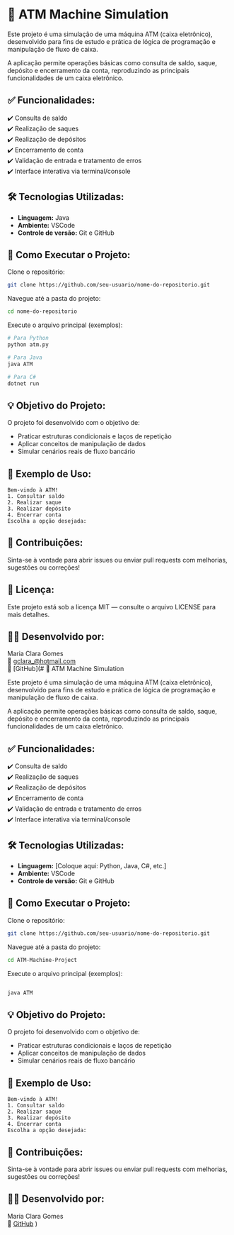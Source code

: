 # 🏧 ATM Machine Simulation

Este projeto é uma simulação de uma máquina ATM (caixa eletrônico), desenvolvido para fins de estudo e prática de lógica de programação e manipulação de fluxo de caixa.

A aplicação permite operações básicas como consulta de saldo, saque, depósito e encerramento da conta, reproduzindo as principais funcionalidades de um caixa eletrônico.

## ✅ Funcionalidades:
✔️ Consulta de saldo  
✔️ Realização de saques  
✔️ Realização de depósitos  
✔️ Encerramento de conta  
✔️ Validação de entrada e tratamento de erros  
✔️ Interface interativa via terminal/console  

## 🛠️ Tecnologias Utilizadas:
- **Linguagem:** Java
- **Ambiente:** VSCode  
- **Controle de versão:** Git e GitHub  

## 🚀 Como Executar o Projeto:
Clone o repositório:
```bash
git clone https://github.com/seu-usuario/nome-do-repositorio.git
```

Navegue até a pasta do projeto:
```bash
cd nome-do-repositorio
```

Execute o arquivo principal (exemplos):
```bash
# Para Python
python atm.py

# Para Java
java ATM

# Para C#
dotnet run
```

## 💡 Objetivo do Projeto:
O projeto foi desenvolvido com o objetivo de:
- Praticar estruturas condicionais e laços de repetição  
- Aplicar conceitos de manipulação de dados  
- Simular cenários reais de fluxo bancário  

## 📄 Exemplo de Uso:
```
Bem-vindo à ATM!
1. Consultar saldo
2. Realizar saque
3. Realizar depósito
4. Encerrar conta
Escolha a opção desejada:
```

## 🤝 Contribuições:
Sinta-se à vontade para abrir issues ou enviar pull requests com melhorias, sugestões ou correções!

## 📝 Licença:
Este projeto está sob a licença MIT — consulte o arquivo LICENSE para mais detalhes.

## 🙋‍♀️ Desenvolvido por:
Maria Clara Gomes  
📧 gclara_@hotmail.com  
🔗 [GitHub](# 🏧 ATM Machine Simulation

Este projeto é uma simulação de uma máquina ATM (caixa eletrônico), desenvolvido para fins de estudo e prática de lógica de programação e manipulação de fluxo de caixa.

A aplicação permite operações básicas como consulta de saldo, saque, depósito e encerramento da conta, reproduzindo as principais funcionalidades de um caixa eletrônico.

## ✅ Funcionalidades:
✔️ Consulta de saldo  
✔️ Realização de saques  
✔️ Realização de depósitos  
✔️ Encerramento de conta  
✔️ Validação de entrada e tratamento de erros  
✔️ Interface interativa via terminal/console  

## 🛠️ Tecnologias Utilizadas:
- **Linguagem:** [Coloque aqui: Python, Java, C#, etc.]  
- **Ambiente:** VSCode  
- **Controle de versão:** Git e GitHub  

## 🚀 Como Executar o Projeto:
Clone o repositório:
```bash
git clone https://github.com/seu-usuario/nome-do-repositorio.git
```

Navegue até a pasta do projeto:
```bash
cd ATM-Machine-Project
```

Execute o arquivo principal (exemplos):
```bash

java ATM

```

## 💡 Objetivo do Projeto:
O projeto foi desenvolvido com o objetivo de:
- Praticar estruturas condicionais e laços de repetição  
- Aplicar conceitos de manipulação de dados  
- Simular cenários reais de fluxo bancário  

## 📄 Exemplo de Uso:
```
Bem-vindo à ATM!
1. Consultar saldo
2. Realizar saque
3. Realizar depósito
4. Encerrar conta
Escolha a opção desejada:
```

## 🤝 Contribuições:
Sinta-se à vontade para abrir issues ou enviar pull requests com melhorias, sugestões ou correções!

## 🙋‍♀️ Desenvolvido por:
Maria Clara Gomes  
🔗 [GitHub](https://github.com/gomesmc)
)
